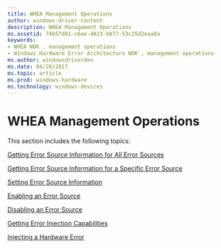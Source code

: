 ```yaml
---
title: WHEA Management Operations
author: windows-driver-content
description: WHEA Management Operations
ms.assetid: 74b57d81-c6ee-4823-b877-53c25d2eaa8a
keywords:
- WHEA WDK , management operations
- Windows Hardware Error Architecture WDK , management operations
ms.author: windowsdriverdev
ms.date: 04/20/2017
ms.topic: article
ms.prod: windows-hardware
ms.technology: windows-devices
---
```


# WHEA Management Operations


This section includes the following topics:

[Getting Error Source Information for All Error Sources](getting-error-source-information-for-all-error-sources.md)

[Getting Error Source Information for a Specific Error Source](getting-error-source-information-for-a-specific-error-source.md)

[Setting Error Source Information](setting-error-source-information.md)

[Enabling an Error Source](enabling-an-error-source.md)

[Disabling an Error Source](disabling-an-error-source.md)

[Getting Error Injection Capabilities](getting-error-injection-capabilities.md)

[Injecting a Hardware Error](injecting-a-hardware-error.md)

 

 




